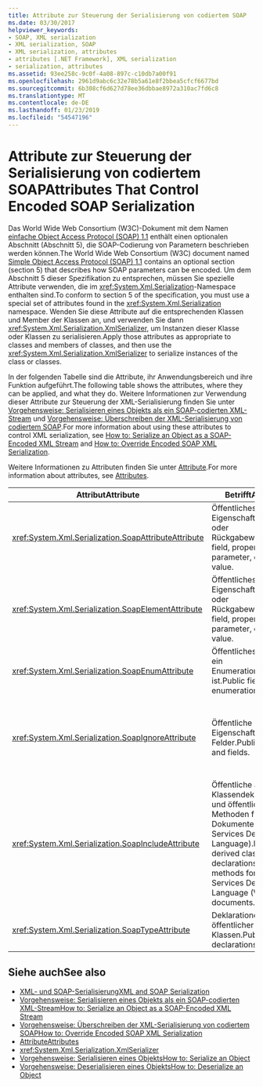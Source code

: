 ```yaml
---
title: Attribute zur Steuerung der Serialisierung von codiertem SOAP
ms.date: 03/30/2017
helpviewer_keywords:
- SOAP, XML serialization
- XML serialization, SOAP
- XML serialization, attributes
- attributes [.NET Framework], XML serialization
- serialization, attributes
ms.assetid: 93ee258c-9c0f-4a08-897c-c10db7a00f91
ms.openlocfilehash: 2961d9abc6c32e78b5a61e8f2bbea5cfcf6677bd
ms.sourcegitcommit: 6b308cf6d627d78ee36dbbae8972a310ac7fd6c8
ms.translationtype: MT
ms.contentlocale: de-DE
ms.lasthandoff: 01/23/2019
ms.locfileid: "54547196"
---
```

# <a name="attributes-that-control-encoded-soap-serialization"></a><span data-ttu-id="43ee7-102">Attribute zur Steuerung der Serialisierung von codiertem SOAP</span><span class="sxs-lookup"><span data-stu-id="43ee7-102">Attributes That Control Encoded SOAP Serialization</span></span>

<span data-ttu-id="43ee7-103">Das World Wide Web Consortium (W3C)-Dokument mit dem Namen [einfache Object Access Protocol (SOAP) 1.1](https://www.w3.org/TR/2000/NOTE-SOAP-20000508/) enthält einen optionalen Abschnitt (Abschnitt 5), die SOAP-Codierung von Parametern beschrieben werden können.</span><span class="sxs-lookup"><span data-stu-id="43ee7-103">The World Wide Web Consortium (W3C) document named [Simple Object Access Protocol (SOAP) 1.1](https://www.w3.org/TR/2000/NOTE-SOAP-20000508/) contains an optional section (section 5) that describes how SOAP parameters can be encoded.</span></span> <span data-ttu-id="43ee7-104">Um dem Abschnitt 5 dieser Spezifikation zu entsprechen, müssen Sie spezielle Attribute verwenden, die im <xref:System.Xml.Serialization>-Namespace enthalten sind.</span><span class="sxs-lookup"><span data-stu-id="43ee7-104">To conform to section 5 of the specification, you must use a special set of attributes found in the <xref:System.Xml.Serialization> namespace.</span></span> <span data-ttu-id="43ee7-105">Wenden Sie diese Attribute auf die entsprechenden Klassen und Member der Klassen an, und verwenden Sie dann <xref:System.Xml.Serialization.XmlSerializer>, um Instanzen dieser Klasse oder Klassen zu serialisieren.</span><span class="sxs-lookup"><span data-stu-id="43ee7-105">Apply those attributes as appropriate to classes and members of classes, and then use the <xref:System.Xml.Serialization.XmlSerializer> to serialize instances of the class or classes.</span></span>

<span data-ttu-id="43ee7-106">In der folgenden Tabelle sind die Attribute, ihr Anwendungsbereich und ihre Funktion aufgeführt.</span><span class="sxs-lookup"><span data-stu-id="43ee7-106">The following table shows the attributes, where they can be applied, and what they do.</span></span> <span data-ttu-id="43ee7-107">Weitere Informationen zur Verwendung dieser Attribute zur Steuerung der XML-Serialisierung finden Sie unter [Vorgehensweise: Serialisieren eines Objekts als ein SOAP-codierten XML-Stream](how-to-serialize-an-object-as-a-soap-encoded-xml-stream.md) und [Vorgehensweise: Überschreiben der XML-Serialisierung von codiertem SOAP](how-to-override-encoded-soap-xml-serialization.md).</span><span class="sxs-lookup"><span data-stu-id="43ee7-107">For more information about using these attributes to control XML serialization, see [How to: Serialize an Object as a SOAP-Encoded XML Stream](how-to-serialize-an-object-as-a-soap-encoded-xml-stream.md) and [How to: Override Encoded SOAP XML Serialization](how-to-override-encoded-soap-xml-serialization.md).</span></span>

<span data-ttu-id="43ee7-108">Weitere Informationen zu Attributen finden Sie unter [Attribute](../../../docs/standard/attributes/index.md).</span><span class="sxs-lookup"><span data-stu-id="43ee7-108">For more information about attributes, see [Attributes](../../../docs/standard/attributes/index.md).</span></span>

|<span data-ttu-id="43ee7-109">Attribut</span><span class="sxs-lookup"><span data-stu-id="43ee7-109">Attribute</span></span>|<span data-ttu-id="43ee7-110">Betrifft</span><span class="sxs-lookup"><span data-stu-id="43ee7-110">Applies to</span></span>|<span data-ttu-id="43ee7-111">Bedeutung</span><span class="sxs-lookup"><span data-stu-id="43ee7-111">Specifies</span></span>|
|---------------|----------------|---------------|
|<xref:System.Xml.Serialization.SoapAttributeAttribute>|<span data-ttu-id="43ee7-112">Öffentliches Feld, Eigenschaft, Parameter oder Rückgabewert.</span><span class="sxs-lookup"><span data-stu-id="43ee7-112">Public field, property, parameter, or return value.</span></span>|<span data-ttu-id="43ee7-113">Der Klassenmember wird als XML-Attribut serialisiert.</span><span class="sxs-lookup"><span data-stu-id="43ee7-113">The class member will be serialized as an XML attribute.</span></span>|
|<xref:System.Xml.Serialization.SoapElementAttribute>|<span data-ttu-id="43ee7-114">Öffentliches Feld, Eigenschaft, Parameter oder Rückgabewert.</span><span class="sxs-lookup"><span data-stu-id="43ee7-114">Public field, property, parameter, or return value.</span></span>|<span data-ttu-id="43ee7-115">Die Klasse wird als XML-Element serialisiert.</span><span class="sxs-lookup"><span data-stu-id="43ee7-115">The class will be serialized as an XML element.</span></span>|
|<xref:System.Xml.Serialization.SoapEnumAttribute>|<span data-ttu-id="43ee7-116">Öffentliches Feld, das ein Enumerationsbezeichner ist.</span><span class="sxs-lookup"><span data-stu-id="43ee7-116">Public field that is an enumeration identifier.</span></span>|<span data-ttu-id="43ee7-117">Der Elementname eines Enumerationsmembers.</span><span class="sxs-lookup"><span data-stu-id="43ee7-117">The element name of an enumeration member.</span></span>|
|<xref:System.Xml.Serialization.SoapIgnoreAttribute>|<span data-ttu-id="43ee7-118">Öffentliche Eigenschaften und Felder.</span><span class="sxs-lookup"><span data-stu-id="43ee7-118">Public properties and fields.</span></span>|<span data-ttu-id="43ee7-119">Die Eigenschaft oder das Feld wird beim Serialisieren der Klasse, in dem sie bzw. es enthalten ist, ignoriert.</span><span class="sxs-lookup"><span data-stu-id="43ee7-119">The property or field should be ignored when the containing class is serialized.</span></span>|
|<xref:System.Xml.Serialization.SoapIncludeAttribute>|<span data-ttu-id="43ee7-120">Öffentliche abgeleitete Klassendeklarationen und öffentliche Methoden für WSDL-Dokumente (Web Services Description Language).</span><span class="sxs-lookup"><span data-stu-id="43ee7-120">Public-derived class declarations and public methods for Web Services Description Language (WSDL) documents.</span></span>|<span data-ttu-id="43ee7-121">Der Typ wird beim Generieren von Schemas eingeschlossen (und daher bei der Serialisierung erkannt).</span><span class="sxs-lookup"><span data-stu-id="43ee7-121">The type should be included when generating schemas (to be recognized when serialized).</span></span>|
|<xref:System.Xml.Serialization.SoapTypeAttribute>|<span data-ttu-id="43ee7-122">Deklarationen öffentlicher Klassen.</span><span class="sxs-lookup"><span data-stu-id="43ee7-122">Public class declarations.</span></span>|<span data-ttu-id="43ee7-123">Die Klasse wird als XML-Typ serialisiert.</span><span class="sxs-lookup"><span data-stu-id="43ee7-123">The class should be serialized as an XML type.</span></span>|

## <a name="see-also"></a><span data-ttu-id="43ee7-124">Siehe auch</span><span class="sxs-lookup"><span data-stu-id="43ee7-124">See also</span></span>

- [<span data-ttu-id="43ee7-125">XML- und SOAP-Serialisierung</span><span class="sxs-lookup"><span data-stu-id="43ee7-125">XML and SOAP Serialization</span></span>](xml-and-soap-serialization.md)
- [<span data-ttu-id="43ee7-126">Vorgehensweise: Serialisieren eines Objekts als ein SOAP-codierten XML-Stream</span><span class="sxs-lookup"><span data-stu-id="43ee7-126">How to: Serialize an Object as a SOAP-Encoded XML Stream</span></span>](how-to-serialize-an-object-as-a-soap-encoded-xml-stream.md)
- [<span data-ttu-id="43ee7-127">Vorgehensweise: Überschreiben der XML-Serialisierung von codiertem SOAP</span><span class="sxs-lookup"><span data-stu-id="43ee7-127">How to: Override Encoded SOAP XML Serialization</span></span>](how-to-override-encoded-soap-xml-serialization.md)
- [<span data-ttu-id="43ee7-128">Attribute</span><span class="sxs-lookup"><span data-stu-id="43ee7-128">Attributes</span></span>](../../../docs/standard/attributes/index.md)
- <xref:System.Xml.Serialization.XmlSerializer>
- [<span data-ttu-id="43ee7-129">Vorgehensweise: Serialisieren eines Objekts</span><span class="sxs-lookup"><span data-stu-id="43ee7-129">How to: Serialize an Object</span></span>](how-to-serialize-an-object.md)
- [<span data-ttu-id="43ee7-130">Vorgehensweise: Deserialisieren eines Objekts</span><span class="sxs-lookup"><span data-stu-id="43ee7-130">How to: Deserialize an Object</span></span>](how-to-deserialize-an-object.md)

